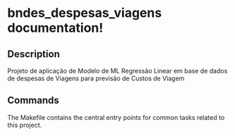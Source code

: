 # bndes_despesas_viagens documentation!

## Description

Projeto de aplicação de Modelo de ML Regressão Linear em base de dados de despesas de Viagens para previsão de Custos de Viagem

## Commands

The Makefile contains the central entry points for common tasks related to this project.

